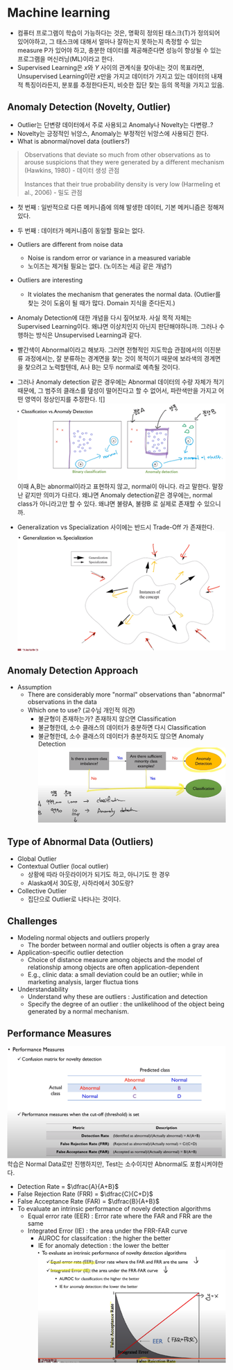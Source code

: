 # Machine learning
* 컴퓨터 프로그램이 학습이 가능하다는 것은, 명확히 정의된 태스크(T)가 정의되어 있어야하고, 그 태스크에 대해서 얼마나 잘하는지 못하는지 측정할 수 있는 measure P가 있어야 하고, 충분한 데이터를 제공해준다면 성능이 향상될 수 있는 프로그램을 머신러닝(ML)이라고 한다. 
* Supervised Learning은 $x$와 $Y$ 사이의 관계식을 찾아내는 것이 목표라면, Unsupervised Learning이란 $x$만을 가지고 데이터가 가지고 있는 데이터의 내재적 특징이라든지, 분포를 추정한다든지, 비슷한 집단 찾는 등의 목적을 가지고 있음.


## Anomaly Detection (Novelty, Outlier)
* Outlier는 단변량 데이터에서 주로 사용되고 Anomaly나 Novelty는 다변량..? 
* Novelty는 긍정적인 뉘앙스, Anomaly는 부정적인 뉘앙스에 사용되긴 한다.
* What is abnormal/novel data (outliers?)
> Observations that deviate so much from other observations as to arouse suspicions that they were generated by a different mechanism (Hawkins, 1980) - 데이터 생성 관점
>
>
>Instances that their true probability density is very low (Harmeling et al., 2006) - 밀도 관점
* 첫 번째 : 일반적으로 다른 메커니즘에 의해 발생한 데이터, 기본 메커니즘은 정해져있다.
* 두 번째 : 데이터가 메커니즘이 동일할 필요는 없다.
* Outliers are different from noise data
  * Noise is random error or variance in a measured variable 
  * 노이즈는 제거될 필요는 없다. (노이즈는 세금 같은 개념?)
* Outliers are interesting 
  * It violates the mechanism that generates the normal data. (Outlier를 찾는 것이 도움이 될 때가 많다. Domain 지식을 준다든지.)


* Anomaly Detection에 대한 개념을 다시 짚어보자. 사실 목적 자체는 Supervised Learning이다. 왜냐면 이상치인지 아닌지 판단해야하니까. 그러나 수행하는 방식은 Unsupervised Learning과 같다. 
* 빨간색이 Abnormal이라고 해보자. 그러면 전형적인 지도학습 관점에서의 이진분류 과정에서는, 잘 분류하는 경계면을 찾는 것이 목적이기 때문에 보라색의 경계면을 찾으려고 노력할텐데, A나 B는 모두 normal로 예측될 것이다.
* 그러나 Anomaly detection 같은 경우에는 Abnormal 데이터의 수량 자체가 적기 때문에, 그 범주의 클래스를 댚성이 떨어진다고 할 수 없어서, 파란색만을 가지고 어떤 영역이 정상인지를 추정한다. ![]![](images/2023-05-02-02-01-36.png) 이때 A,B는 abnormal이라고 표현하지 않고, normal이 아니다. 라고 말한다. 말장난 같지만 의미가 다르다. 왜냐면 Anomaly detection같은 경우에는, normal class가 아니라고만 할 수 있다. 왜냐면 불량A, 불량B 로 실제로 존재할 수 있으니까.
* Generalization vs Specialization 사이에는 반드시 Trade-Off 가 존재한다.![](images/2023-05-02-05-04-21.png)


## Anomaly Detection Approach
* Assumption
  * There are considerably more "normal" observations than "abnormal" observations in the data
  * Which one to use? (교수님 개인적 의견)
    * 불균형이 존재하는가? 존재하지 않으면 Classification
    * 불균형한데, 소수 클래스의 데이터가 충분하면 다시 Classification
    * 불균형한데, 소수 클래스의 데이터가 충분하지도 않으면 Anomaly Detection ![](images/2023-05-02-05-06-56.png)


## Type of Abnormal Data (Outliers)
* Global Outlier
* Contextual Outlier (local outlier)
  * 상황에 따라 아웃라이어가 되기도 하고, 아니기도 한 경우
  * Alaska에서 30도랑, 사하라에서 30도랑?
* Collective Outlier
  * 집단으로 Outlier로 나타나는 것이다.


## Challenges
* Modeling normal objects and outliers properly
  * The border between normal and outlier objects is often a gray area
* Application-specific outlier detection
  * Choice of distance measure among objects and the model of relationship among objects are often application-dependent
  * E.g., clinic data: a small deviation could be an outlier; while in marketing analysis, larger fluctua tions
* Understandability
  * Understand why these are outliers : Justification and detection
  * Specify the degree of an outlier : the unlikelihood of the object being generated by a normal mechanism.


## Performance Measures
![](images/2023-05-02-05-14-32.png)
학습은 Normal Data로만 진행하지만, Test는 소수이지만 Abnormal도 포함시켜야한다. 
* Detection Rate = $\dfrac{A}{A+B}$
* False Rejection Rate (FRR) = $\dfrac{C}{C+D}$
* False Acceptance Rate (FAR) = $\dfrac{B}{A+B}$
* To evaluate an intrinsic performance of novely detection algorithms
  * Equal error rate (EER) : Error rate where the FAR and FRR are the same 
  * Integrated Error (IE) : the area under the FRR-FAR curve
    * AUROC for classifcation : the higher the better
    * IE for anomaly detection : the lower the better
![](images/2023-05-02-05-17-56.png)